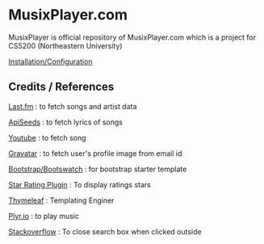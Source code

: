 # MusixPlayer.com
MusixPlayer is official repository of MusixPlayer.com which is a project for CS5200 (Northeastern University)

[Installation/Configuration](https://github.com/iatpatelishan/cs5200-spring-2018-musixplayer/wiki/Installation-And-Configuration) 




##  Credits / References

[Last.fm](http://last.fm) : to fetch songs and artist data

[ApiSeeds](https://apiseeds.com/documentation/lyrics) : to fetch lyrics of songs

[Youtube](https://developers.google.com/api-client-library/java/apis/youtube/v3) : to fetch song

[Gravatar](https://gravatar.com) : to fetch user's profile image from email id

[Bootstrap/Bootswatch](https://bootswatch.com/)  : for bootstrap starter template

[Star Rating Plugin](https://www.jqueryscript.net/other/Simple-Select-Based-Star-Rating-Plugin-with-jQuery-ComboStars.html) : To display ratings stars

[Thymeleaf](https://www.thymeleaf.org/doc/tutorials/2.1/usingthymeleaf.html) : Templating Enginer

[Plyr.io](https://plyr.io/) : to play music

[Stackoverflow](https://stackoverflow.com/questions/1403615/use-jquery-to-hide-a-div-when-the-user-clicks-outside-of-it) : To close search box when clicked outside
